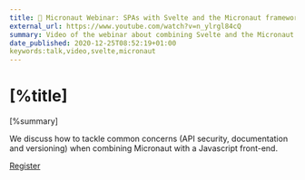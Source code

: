 ```yaml
---
title: 📼 Micronaut Webinar: SPAs with Svelte and the Micronaut framework
external_url: https://www.youtube.com/watch?v=n_ylrgl84cQ
summary: Video of the webinar about combining Svelte and the Micronaut framework. 
date_published: 2020-12-25T08:52:19+01:00
keywords:talk,video,svelte,micronaut
---
```


# [%title]

[%summary]

We discuss how to tackle common concerns (API security, documentation and versioning) when combining Micronaut with a Javascript front-end.

[Register]([%external_url])


